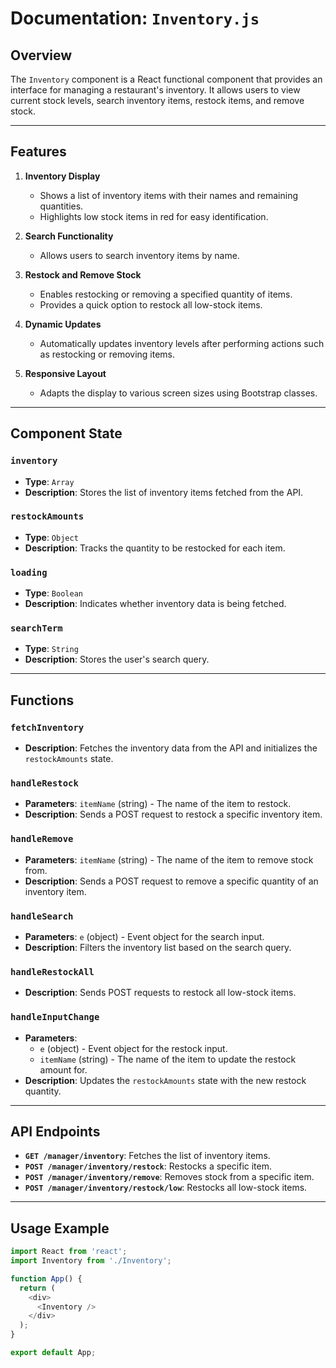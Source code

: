 # Documentation: `Inventory.js`

## Overview

The `Inventory` component is a React functional component that provides an interface for managing a restaurant's inventory. It allows users to view current stock levels, search inventory items, restock items, and remove stock.

---

## Features

1. **Inventory Display**
   - Shows a list of inventory items with their names and remaining quantities.
   - Highlights low stock items in red for easy identification.

2. **Search Functionality**
   - Allows users to search inventory items by name.

3. **Restock and Remove Stock**
   - Enables restocking or removing a specified quantity of items.
   - Provides a quick option to restock all low-stock items.

4. **Dynamic Updates**
   - Automatically updates inventory levels after performing actions such as restocking or removing items.

5. **Responsive Layout**
   - Adapts the display to various screen sizes using Bootstrap classes.

---

## Component State

### `inventory`
- **Type**: `Array`
- **Description**: Stores the list of inventory items fetched from the API.

### `restockAmounts`
- **Type**: `Object`
- **Description**: Tracks the quantity to be restocked for each item.

### `loading`
- **Type**: `Boolean`
- **Description**: Indicates whether inventory data is being fetched.

### `searchTerm`
- **Type**: `String`
- **Description**: Stores the user's search query.

---

## Functions

### `fetchInventory`
- **Description**: Fetches the inventory data from the API and initializes the `restockAmounts` state.

### `handleRestock`
- **Parameters**: `itemName` (string) - The name of the item to restock.
- **Description**: Sends a POST request to restock a specific inventory item.

### `handleRemove`
- **Parameters**: `itemName` (string) - The name of the item to remove stock from.
- **Description**: Sends a POST request to remove a specific quantity of an inventory item.

### `handleSearch`
- **Parameters**: `e` (object) - Event object for the search input.
- **Description**: Filters the inventory list based on the search query.

### `handleRestockAll`
- **Description**: Sends POST requests to restock all low-stock items.

### `handleInputChange`
- **Parameters**: 
  - `e` (object) - Event object for the restock input.
  - `itemName` (string) - The name of the item to update the restock amount for.
- **Description**: Updates the `restockAmounts` state with the new restock quantity.

---

## API Endpoints

- **`GET /manager/inventory`**: Fetches the list of inventory items.
- **`POST /manager/inventory/restock`**: Restocks a specific item.
- **`POST /manager/inventory/remove`**: Removes stock from a specific item.
- **`POST /manager/inventory/restock/low`**: Restocks all low-stock items.

---

## Usage Example

```javascript
import React from 'react';
import Inventory from './Inventory';

function App() {
  return (
    <div>
      <Inventory />
    </div>
  );
}

export default App;
